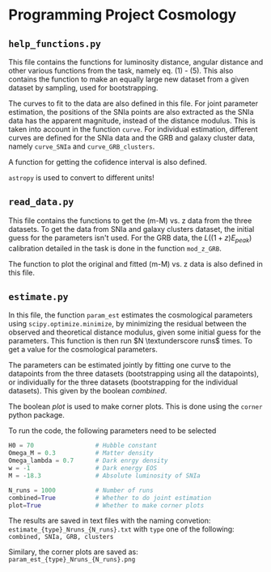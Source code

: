 # Programming Project Cosmology

## **`help_functions.py`**
This file contains the functions for luminosity distance, angular distance and other various functions from the task, namely eq. (1) - (5). This also contains the function to make an equally large new dataset from a given dataset by sampling, used for bootstrapping.

The curves to fit to the data are also defined in this file. For joint parameter estimation, the positions of the SNIa points are also extracted as the SNIa data has the apparent magnitude, instead of the distance modulus. This is taken into account in the function ```curve```. For individual estimation, different curves are defined for the SNIa data and the GRB and galaxy cluster data, namely ```curve_SNIa``` and ```curve_GRB_clusters```.

A function for getting the cofidence interval is also defined.

```astropy``` is used to convert to different units!

## **`read_data.py`**
This file contains the functions to get the (m-M) vs. z data from the three datasets. To get the data from SNIa and galaxy clusters dataset, the initial guess for the parameters isn't used. For the GRB data, the $L((1+z)E_{peak})$ calibration detailed in the task is done in the function ```mod_z_GRB```.

The function to plot the original and fitted (m-M) vs. z data is also defined in this file.

## **`estimate.py`**
In this file, the function ```param_est``` estimates the cosmological parameters using ```scipy.optimize.minimize```, by minimizing the residual between the observed and theoretical distance modulus, given some initial guess for the parameters. This function is then run $N \textunderscore runs$ times. To get a value for the cosmological parameters.

The parameters can be estimated jointly by fitting one curve to the datapoints from the three datasets (bootstrapping using all the datapoints), or individually for the three datasets (bootstrapping for the individual datasets). This given by the boolean $combined$.

The boolean $plot$ is used to make corner plots. This is done using the ```corner``` python package.

To run the code, the following parameters need to be selected
```python
H0 = 70                 # Hubble constant
Omega_M = 0.3           # Matter density
Omega_lambda = 0.7      # Dark enrgy density
w = -1                  # Dark energy EOS
M = -18.3               # Absolute luminosity of SNIa

N_runs = 1000           # Number of runs
combined=True           # Whether to do joint estimation
plot=True               # Whether to make corner plots
```

The results are saved in text files with the naming convetion:
``estimate_{type}_Nruns_{N_runs}.txt``
with `type` one of the following:
``combined, SNIa, GRB, clusters``

Similary, the corner plots are saved as:
``param_est_{type}_Nruns_{N_runs}.png``
